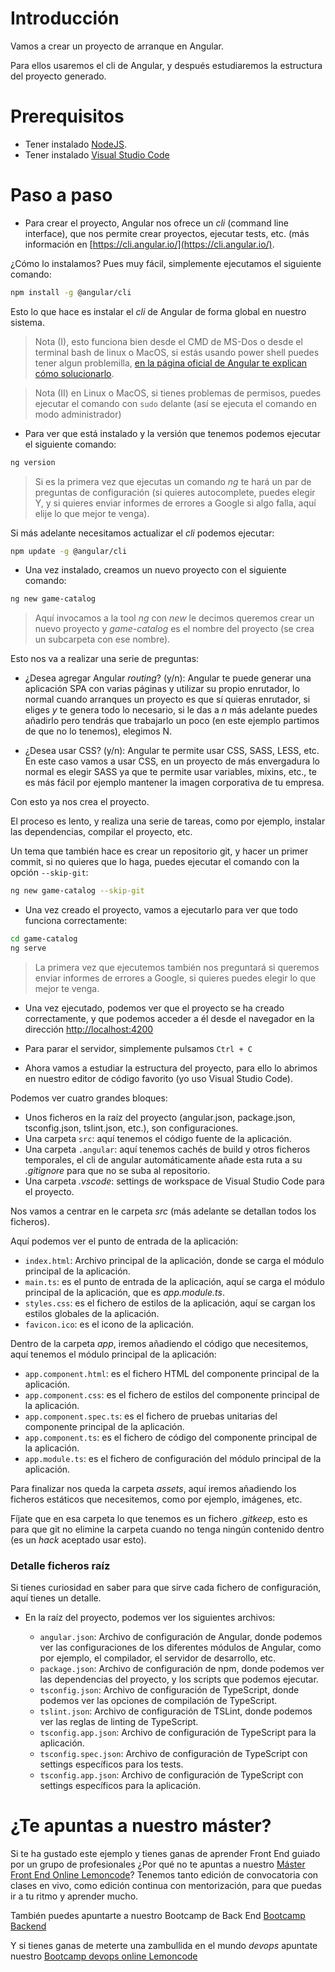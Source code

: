 # Introducción

Vamos a crear un proyecto de arranque en Angular.

Para ellos usaremos el cli de Angular, y después estudiaremos la estructura del proyecto generado.

# Prerequisitos

- Tener instalado [NodeJS](https://nodejs.org/en/).
- Tener instalado [Visual Studio Code](https://code.visualstudio.com/)

# Paso a paso

- Para crear el proyecto, Angular nos ofrece un _cli_ (command line interface), que nos permite crear proyectos, ejecutar tests, etc. (más información en [https://cli.angular.io/](https://cli.angular.io/).

¿Cómo lo instalamos? Pues muy fácil, simplemente ejecutamos el siguiente comando:

```bash
npm install -g @angular/cli
```

Esto lo que hace es instalar el _cli_ de Angular de forma global en nuestro sistema.

> Nota (I), esto funciona bien desde el CMD de MS-Dos o desde el terminal bash de linux o MacOS, si estás usando power shell puedes tener algun problemilla, [en la página oficial de Angular te explican cómo solucionarlo](https://angular.io/start).

> Nota (II) en Linux o MacOS, si tienes problemas de permisos, puedes ejecutar el comando con `sudo` delante (así se ejecuta el comando en modo administrador)

- Para ver que está instalado y la versión que tenemos podemos ejecutar el siguiente comando:

```bash
ng version
```

> Si es la primera vez que ejecutas un comando _ng_ te hará un par de preguntas de configuración (si quieres autocomplete, puedes elegir Y, y si quieres enviar informes de errores a Google si algo falla, aquí elije lo que mejor te venga).

Si más adelante necesitamos actualizar el _cli_ podemos ejecutar:

```bash
npm update -g @angular/cli
```

- Una vez instalado, creamos un nuevo proyecto con el siguiente comando:

```bash
ng new game-catalog
```

> Aquí invocamos a la tool _ng_ con _new_ le decimos queremos crear un nuevo proyecto y _game-catalog_ es el nombre del proyecto (se crea un subcarpeta con ese nombre).

Esto nos va a realizar una serie de preguntas:

- ¿Desea agregar Angular _routing_? (y/n): Angular te puede generar una aplicación SPA con varias páginas y utilizar su propio enrutador, lo normal cuando arranques un proyecto es que sí quieras enrutador, si eliges _y_ te genera todo lo necesario, si le das a _n_ más adelante puedes añadirlo pero tendrás que trabajarlo un poco (en este ejemplo partimos de que no lo tenemos), elegimos N.

- ¿Desea usar CSS? (y/n): Angular te permite usar CSS, SASS, LESS, etc. En este caso vamos a usar CSS, en un proyecto de más envergadura lo normal es elegir SASS ya que te permite usar variables, mixins, etc., te es más fácil por ejemplo mantener la imagen corporativa de tu empresa.

Con esto ya nos crea el proyecto.

El proceso es lento, y realiza una serie de tareas, como por ejemplo, instalar las dependencias, compilar el proyecto, etc.

Un tema que también hace es crear un repositorio git, y hacer un primer commit, si no quieres que lo haga, puedes ejecutar el comando con la opción `--skip-git`:

```bash
ng new game-catalog --skip-git
```

- Una vez creado el proyecto, vamos a ejecutarlo para ver que todo funciona correctamente:

```bash
cd game-catalog
ng serve
```

> La primera vez que ejecutemos también nos preguntará si queremos enviar informes de errores a Google, si quieres puedes elegir lo que mejor te venga.

- Una vez ejecutado, podemos ver que el proyecto se ha creado correctamente, y que podemos acceder a él desde el navegador en la dirección [http://localhost:4200](http://localhost:4200)

- Para parar el servidor, simplemente pulsamos `Ctrl + C`

- Ahora vamos a estudiar la estructura del proyecto, para ello lo abrimos en nuestro editor de código favorito (yo uso Visual Studio Code).

Podemos ver cuatro grandes bloques:

- Unos ficheros en la raíz del proyecto (angular.json, package.json, tsconfig.json, tslint.json, etc.), son configuraciones.
- Una carpeta `src`: aquí tenemos el código fuente de la aplicación.
- Una carpeta `.angular`: aquí tenemos cachés de build y otros ficheros temporales, el cli de angular automáticamente añade esta ruta a su _.gitignore_ para que no se suba al repositorio.
- Una carpeta _.vscode_: settings de workspace de Visual Studio Code para el proyecto.

Nos vamos a centrar en le carpeta _src_ (más adelante se detallan todos los ficheros).

Aquí podemos ver el punto de entrada de la aplicación:

- `index.html`: Archivo principal de la aplicación, donde se carga el módulo principal de la aplicación.
- `main.ts`: es el punto de entrada de la aplicación, aquí se carga el módulo principal de la aplicación, que es _app.module.ts_.
- `styles.css`: es el fichero de estilos de la aplicación, aquí se cargan los estilos globales de la aplicación.
- `favicon.ico`: es el icono de la aplicación.

Dentro de la carpeta _app_, iremos añadiendo el código que necesitemos, aquí tenemos el módulo principal de la aplicación:

- `app.component.html`: es el fichero HTML del componente principal de la aplicación.
- `app.component.css`: es el fichero de estilos del componente principal de la aplicación.
- `app.component.spec.ts`: es el fichero de pruebas unitarias del componente principal de la aplicación.
- `app.component.ts`: es el fichero de código del componente principal de la aplicación.
- `app.module.ts`: es el fichero de configuración del módulo principal de la aplicación.

Para finalizar nos queda la carpeta _assets_, aquí iremos añadiendo los ficheros estáticos que necesitemos, como por ejemplo, imágenes, etc.

Fíjate que en esa carpeta lo que tenemos es un fichero _.gitkeep_, esto es para que git no elimine la carpeta cuando no tenga ningún contenido dentro (es un _hack_ aceptado usar esto).

### Detalle ficheros raíz

Si tienes curiosidad en saber para que sirve cada fichero de configuración, aquí tienes un detalle.

- En la raíz del proyecto, podemos ver los siguientes archivos:

  - `angular.json`: Archivo de configuración de Angular, donde podemos ver las configuraciones de los diferentes módulos de Angular, como por ejemplo, el compilador, el servidor de desarrollo, etc.
  - `package.json`: Archivo de configuración de npm, donde podemos ver las dependencias del proyecto, y los scripts que podemos ejecutar.
  - `tsconfig.json`: Archivo de configuración de TypeScript, donde podemos ver las opciones de compilación de TypeScript.
  - `tslint.json`: Archivo de configuración de TSLint, donde podemos ver las reglas de linting de TypeScript.
  - `tsconfig.app.json`: Archivo de configuración de TypeScript para la aplicación.
  - `tsconfig.spec.json`: Archivo de configuración de TypeScript con settings específicos para los tests.
  - `tsconfig.app.json`: Archivo de configuración de TypeScript con settings específicos para la aplicación.

# ¿Te apuntas a nuestro máster?

Si te ha gustado este ejemplo y tienes ganas de aprender Front End
guiado por un grupo de profesionales ¿Por qué no te apuntas a
nuestro [Máster Front End Online Lemoncode](https://lemoncode.net/master-frontend#inicio-banner)? Tenemos tanto edición de convocatoria
con clases en vivo, como edición continua con mentorización, para
que puedas ir a tu ritmo y aprender mucho.

También puedes apuntarte a nuestro Bootcamp de Back End [Bootcamp Backend](https://lemoncode.net/bootcamp-backend#inicio-banner)

Y si tienes ganas de meterte una zambullida en el mundo _devops_
apuntate nuestro [Bootcamp devops online Lemoncode](https://lemoncode.net/bootcamp-devops#bootcamp-devops/inicio)
